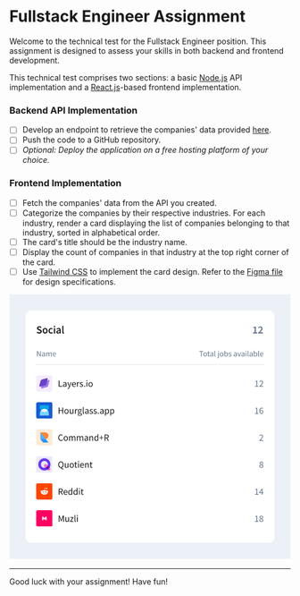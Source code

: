 # Fullstack Engineer Assignment

Welcome to the technical test for the Fullstack Engineer position. This assignment is designed to assess your skills in both backend and frontend development.

This technical test comprises two sections: a basic [Node.js](https://nodejs.org/) API implementation and a [React.js](https://react.dev/)-based frontend implementation.

### Backend API Implementation

- [ ] Develop an endpoint to retrieve the companies' data provided [here](./data.json).
- [ ] Push the code to a GitHub repository.
- [ ] _Optional: Deploy the application on a free hosting platform of your choice._

### Frontend Implementation

- [ ] Fetch the companies' data from the API you created.
- [ ] Categorize the companies by their respective industries. For each industry, render a card displaying the list of companies belonging to that industry, sorted in alphabetical order.
- [ ] The card's title should be the industry name.
- [ ] Display the count of companies in that industry at the top right corner of the card.
- [ ] Use [Tailwind CSS](https://tailwindcss.com/) to implement the card design. Refer to the [Figma file](https://www.figma.com/design/9GvGhDV1Te6bQzS1GLoj8J/Dealroom-FE-Assessment?node-id=0%3A1&t=I6Ph4vb2EAvbkQQ7-1) for design specifications.

![Card Design](./assets/card.svg)

---

Good luck with your assignment! Have fun!
